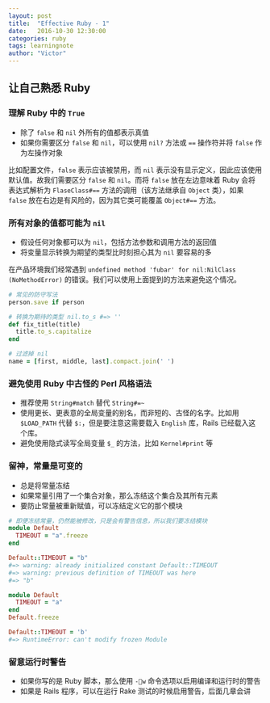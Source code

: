 ```yaml
---
layout: post
title:  "Effective Ruby - 1"
date:   2016-10-30 12:30:00
categories: ruby
tags: learningnote
author: "Victor"
---
```


## 让自己熟悉 Ruby
### 理解 Ruby 中的 `True`
* 除了 `false` 和 `nil` 外所有的值都表示真值
* 如果你需要区分 `false` 和 `nil`，可以使用 `nil?` 方法或 `==` 操作符并将 `false` 作为左操作对象

比如配置文件，`false` 表示应该被禁用，而 `nil` 表示没有显示定义，因此应该使用默认值。故我们需要区分 `false` 和 `nil`。而将 `false` 放在左边意味着 Ruby 会将表达式解析为 `FlaseClass#==` 方法的调用（该方法继承自 `Object` 类），如果 `false` 放在右边是有风险的，因为其它类可能覆盖 `Object#==` 方法。

### 所有对象的值都可能为 `nil`
* 假设任何对象都可以为 `nil`，包括方法参数和调用方法的返回值
* 将变量显示转换为期望的类型比时刻担心其为 `nil` 要容易的多

在产品环境我们经常遇到 `undefined method 'fubar' for nil:NilClass (NoMethodError)` 的错误。我们可以使用上面提到的方法来避免这个情况。

```ruby
# 常见的防守写法
person.save if person

# 转换为期待的类型 nil.to_s #=> ''
def fix_title(title)
  title.to_s.capitalize
end

# 过滤掉 nil
name = [first, middle, last].compact.join(' ')
```

### 避免使用 Ruby 中古怪的 Perl 风格语法
* 推荐使用 `String#match` 替代 `String#=~`
* 使用更长、更表意的全局变量的别名，而非短的、古怪的名字。比如用 `$LOAD_PATH` 代替 `$:`，但是要注意这需要载入 `English` 库，Rails 已经载入这个库。
* 避免使用隐式读写全局变量 `$_` 的方法，比如 `Kernel#print` 等

### 留神，常量是可变的
* 总是将常量冻结
* 如果常量引用了一个集合对象，那么冻结这个集合及其所有元素
* 要防止常量被重新赋值，可以冻结定义它的那个模块

```ruby
# 即便冻结常量，仍然能被修改，只是会有警告信息，所以我们要冻结模块
module Default
  TIMEOUT = "a".freeze
end

Default::TIMEOUT = "b"
#=> warning: already initialized constant Default::TIMEOUT
#=> warning: previous definition of TIMEOUT was here
#=> "b"

module Default
  TIMEOUT = "a"
end
Default.freeze

Default::TIMEOUT = 'b'
#=> RuntimeError: can't modify frozen Module
```

### 留意运行时警告
* 如果你写的是 Ruby 脚本，那么使用 `-w` 命令选项以启用编译和运行时的警告
* 如果是 Rails 程序，可以在运行 Rake 测试的时候启用警告，后面几章会讲
